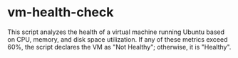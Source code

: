 # vm-health-check
This script analyzes the health of a virtual machine running Ubuntu based on CPU, memory, and disk space utilization. If any of these metrics exceed 60%, the script declares the VM as "Not Healthy"; otherwise, it is "Healthy".
